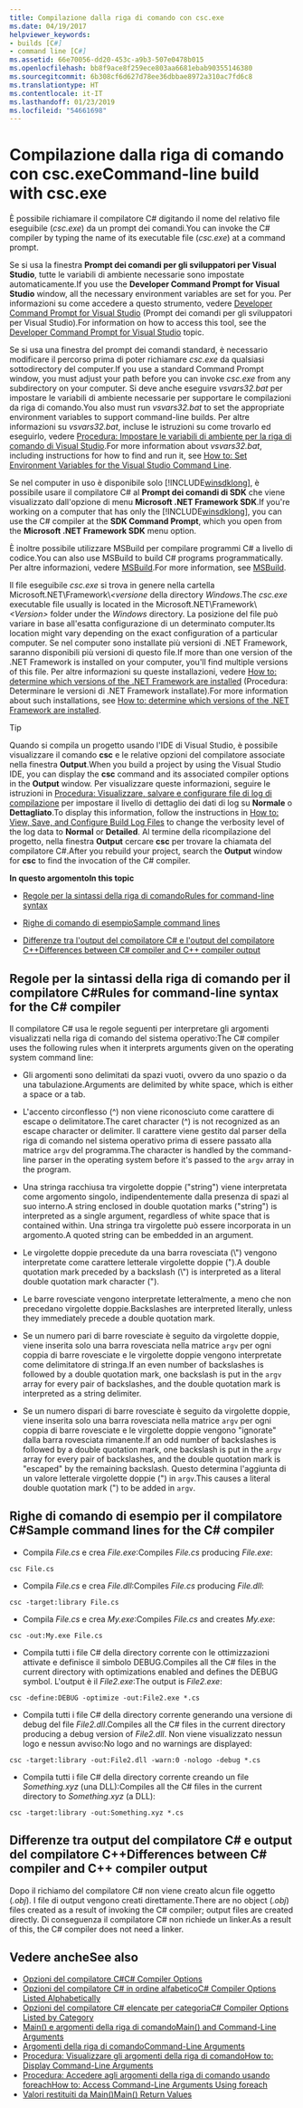 ```yaml
---
title: Compilazione dalla riga di comando con csc.exe
ms.date: 04/19/2017
helpviewer_keywords:
- builds [C#]
- command line [C#]
ms.assetid: 66e70056-dd20-453c-a9b3-507e0478b015
ms.openlocfilehash: bb8f9ace8f259ece803aa6681ebab90355146380
ms.sourcegitcommit: 6b308cf6d627d78ee36dbbae8972a310ac7fd6c8
ms.translationtype: HT
ms.contentlocale: it-IT
ms.lasthandoff: 01/23/2019
ms.locfileid: "54661698"
---
```

# <a name="command-line-build-with-cscexe"></a><span data-ttu-id="fcfbd-102">Compilazione dalla riga di comando con csc.exe</span><span class="sxs-lookup"><span data-stu-id="fcfbd-102">Command-line build with csc.exe</span></span>
<span data-ttu-id="fcfbd-103">È possibile richiamare il compilatore C# digitando il nome del relativo file eseguibile (*csc.exe*) da un prompt dei comandi.</span><span class="sxs-lookup"><span data-stu-id="fcfbd-103">You can invoke the C# compiler by typing the name of its executable file (*csc.exe*) at a command prompt.</span></span>

<span data-ttu-id="fcfbd-104">Se si usa la finestra **Prompt dei comandi per gli sviluppatori per Visual Studio**, tutte le variabili di ambiente necessarie sono impostate automaticamente.</span><span class="sxs-lookup"><span data-stu-id="fcfbd-104">If you use the **Developer Command Prompt for Visual Studio** window, all the necessary environment variables are set for you.</span></span> <span data-ttu-id="fcfbd-105">Per informazioni su come accedere a questo strumento, vedere [Developer Command Prompt for Visual Studio](../../../framework/tools/developer-command-prompt-for-vs.md) (Prompt dei comandi per gli sviluppatori per Visual Studio).</span><span class="sxs-lookup"><span data-stu-id="fcfbd-105">For information on how to access this tool, see the [Developer Command Prompt for Visual Studio](../../../framework/tools/developer-command-prompt-for-vs.md) topic.</span></span> 

<span data-ttu-id="fcfbd-106">Se si usa una finestra del prompt dei comandi standard, è necessario modificare il percorso prima di poter richiamare *csc.exe* da qualsiasi sottodirectory del computer.</span><span class="sxs-lookup"><span data-stu-id="fcfbd-106">If you use a standard Command Prompt window, you must adjust your path before you can invoke *csc.exe* from any subdirectory on your computer.</span></span> <span data-ttu-id="fcfbd-107">Si deve anche eseguire *vsvars32.bat* per impostare le variabili di ambiente necessarie per supportare le compilazioni da riga di comando.</span><span class="sxs-lookup"><span data-stu-id="fcfbd-107">You also must run *vsvars32.bat* to set the appropriate environment variables to support command-line builds.</span></span> <span data-ttu-id="fcfbd-108">Per altre informazioni su *vsvars32.bat*, incluse le istruzioni su come trovarlo ed eseguirlo, vedere [Procedura: Impostare le variabili di ambiente per la riga di comando di Visual Studio](../../../csharp/language-reference/compiler-options/how-to-set-environment-variables-for-the-visual-studio-command-line.md).</span><span class="sxs-lookup"><span data-stu-id="fcfbd-108">For more information about *vsvars32.bat*, including instructions for how to find and run it, see [How to: Set Environment Variables for the Visual Studio Command Line](../../../csharp/language-reference/compiler-options/how-to-set-environment-variables-for-the-visual-studio-command-line.md).</span></span>

<span data-ttu-id="fcfbd-109">Se nel computer in uso è disponibile solo [!INCLUDE[winsdklong](~/includes/winsdklong-md.md)], è possibile usare il compilatore C# al **Prompt dei comandi di SDK** che viene visualizzato dall'opzione di menu **Microsoft .NET Framework SDK**.</span><span class="sxs-lookup"><span data-stu-id="fcfbd-109">If you're working on a computer that has only the [!INCLUDE[winsdklong](~/includes/winsdklong-md.md)], you can use the C# compiler at the **SDK Command Prompt**, which you open from the **Microsoft .NET Framework SDK** menu option.</span></span>

<span data-ttu-id="fcfbd-110">È inoltre possibile utilizzare MSBuild per compilare programmi C# a livello di codice.</span><span class="sxs-lookup"><span data-stu-id="fcfbd-110">You can also use MSBuild to build C# programs programmatically.</span></span> <span data-ttu-id="fcfbd-111">Per altre informazioni, vedere [MSBuild](/visualstudio/msbuild/msbuild).</span><span class="sxs-lookup"><span data-stu-id="fcfbd-111">For more information, see [MSBuild](/visualstudio/msbuild/msbuild).</span></span>

<span data-ttu-id="fcfbd-112">Il file eseguibile *csc.exe* si trova in genere nella cartella Microsoft.NET\Framework\\*\<versione* della directory *Windows*.</span><span class="sxs-lookup"><span data-stu-id="fcfbd-112">The *csc.exe* executable file usually is located in the Microsoft.NET\Framework\\*\<Version>* folder under the *Windows* directory.</span></span> <span data-ttu-id="fcfbd-113">La posizione del file può variare in base all'esatta configurazione di un determinato computer.</span><span class="sxs-lookup"><span data-stu-id="fcfbd-113">Its location might vary depending on the exact configuration of a particular computer.</span></span> <span data-ttu-id="fcfbd-114">Se nel computer sono installate più versioni di .NET Framework, saranno disponibili più versioni di questo file.</span><span class="sxs-lookup"><span data-stu-id="fcfbd-114">If more than one version of the .NET Framework is installed on your computer, you'll find multiple versions of this file.</span></span> <span data-ttu-id="fcfbd-115">Per altre informazioni su queste installazioni, vedere [How to: determine which versions of the .NET Framework are installed](../../../framework/migration-guide/how-to-determine-which-versions-are-installed.md) (Procedura: Determinare le versioni di .NET Framework installate).</span><span class="sxs-lookup"><span data-stu-id="fcfbd-115">For more information about such installations, see [How to: determine which versions of the .NET Framework are installed](../../../framework/migration-guide/how-to-determine-which-versions-are-installed.md).</span></span>

> [!TIP]
>  <span data-ttu-id="fcfbd-116">Quando si compila un progetto usando l'IDE di Visual Studio, è possibile visualizzare il comando **csc** e le relative opzioni del compilatore associate nella finestra **Output**.</span><span class="sxs-lookup"><span data-stu-id="fcfbd-116">When you build a project by using the Visual Studio IDE, you can display the **csc** command and its associated compiler options in the **Output** window.</span></span> <span data-ttu-id="fcfbd-117">Per visualizzare queste informazioni, seguire le istruzioni in [Procedura: Visualizzare, salvare e configurare file di log di compilazione](/visualstudio/ide/how-to-view-save-and-configure-build-log-files#to-change-the-amount-of-information-included-in-the-build-log) per impostare il livello di dettaglio dei dati di log su **Normale** o **Dettagliato**.</span><span class="sxs-lookup"><span data-stu-id="fcfbd-117">To display this information, follow the instructions in [How to: View, Save, and Configure Build Log Files](/visualstudio/ide/how-to-view-save-and-configure-build-log-files#to-change-the-amount-of-information-included-in-the-build-log) to change the verbosity level of the log data to **Normal** or **Detailed**.</span></span> <span data-ttu-id="fcfbd-118">Al termine della ricompilazione del progetto, nella finestra **Output** cercare **csc** per trovare la chiamata del compilatore C#.</span><span class="sxs-lookup"><span data-stu-id="fcfbd-118">After you rebuild your project, search the **Output** window for **csc** to find the invocation of the C# compiler.</span></span>

 <span data-ttu-id="fcfbd-119">**In questo argomento**</span><span class="sxs-lookup"><span data-stu-id="fcfbd-119">**In this topic**</span></span>

- [<span data-ttu-id="fcfbd-120">Regole per la sintassi della riga di comando</span><span class="sxs-lookup"><span data-stu-id="fcfbd-120">Rules for command-line syntax</span></span>](#rules-for-command-line-syntax-for-the-c-compiler)

- [<span data-ttu-id="fcfbd-121">Righe di comando di esempio</span><span class="sxs-lookup"><span data-stu-id="fcfbd-121">Sample command lines</span></span>](#sample-command-lines-for-the-c-compiler)

- [<span data-ttu-id="fcfbd-122">Differenze tra l'output del compilatore C# e l'output del compilatore C++</span><span class="sxs-lookup"><span data-stu-id="fcfbd-122">Differences between C# compiler and C++ compiler output</span></span>](#differences-between-c-compiler-and-c-compiler-output)

## <a name="rules-for-command-line-syntax-for-the-c-compiler"></a><span data-ttu-id="fcfbd-123">Regole per la sintassi della riga di comando per il compilatore C#</span><span class="sxs-lookup"><span data-stu-id="fcfbd-123">Rules for command-line syntax for the C# compiler</span></span>

<span data-ttu-id="fcfbd-124">Il compilatore C# usa le regole seguenti per interpretare gli argomenti visualizzati nella riga di comando del sistema operativo:</span><span class="sxs-lookup"><span data-stu-id="fcfbd-124">The C# compiler uses the following rules when it interprets arguments given on the operating system command line:</span></span>

- <span data-ttu-id="fcfbd-125">Gli argomenti sono delimitati da spazi vuoti, ovvero da uno spazio o da una tabulazione.</span><span class="sxs-lookup"><span data-stu-id="fcfbd-125">Arguments are delimited by white space, which is either a space or a tab.</span></span>

- <span data-ttu-id="fcfbd-126">L'accento circonflesso (^) non viene riconosciuto come carattere di escape o delimitatore.</span><span class="sxs-lookup"><span data-stu-id="fcfbd-126">The caret character (^) is not recognized as an escape character or delimiter.</span></span> <span data-ttu-id="fcfbd-127">Il carattere viene gestito dal parser della riga di comando nel sistema operativo prima di essere passato alla matrice `argv` del programma.</span><span class="sxs-lookup"><span data-stu-id="fcfbd-127">The character is handled by the command-line parser in the operating system before it's passed to the `argv` array in the program.</span></span>

- <span data-ttu-id="fcfbd-128">Una stringa racchiusa tra virgolette doppie ("string") viene interpretata come argomento singolo, indipendentemente dalla presenza di spazi al suo interno.</span><span class="sxs-lookup"><span data-stu-id="fcfbd-128">A string enclosed in double quotation marks ("string") is interpreted as a single argument, regardless of white space that is contained within.</span></span> <span data-ttu-id="fcfbd-129">Una stringa tra virgolette può essere incorporata in un argomento.</span><span class="sxs-lookup"><span data-stu-id="fcfbd-129">A quoted string can be embedded in an argument.</span></span>

- <span data-ttu-id="fcfbd-130">Le virgolette doppie precedute da una barra rovesciata (\\") vengono interpretate come carattere letterale virgolette doppie (").</span><span class="sxs-lookup"><span data-stu-id="fcfbd-130">A double quotation mark preceded by a backslash (\\") is interpreted as a literal double quotation mark character (").</span></span>

- <span data-ttu-id="fcfbd-131">Le barre rovesciate vengono interpretate letteralmente, a meno che non precedano virgolette doppie.</span><span class="sxs-lookup"><span data-stu-id="fcfbd-131">Backslashes are interpreted literally, unless they immediately precede a double quotation mark.</span></span>

- <span data-ttu-id="fcfbd-132">Se un numero pari di barre rovesciate è seguito da virgolette doppie, viene inserita solo una barra rovesciata nella matrice `argv` per ogni coppia di barre rovesciate e le virgolette doppie vengono interpretate come delimitatore di stringa.</span><span class="sxs-lookup"><span data-stu-id="fcfbd-132">If an even number of backslashes is followed by a double quotation mark, one backslash is put in the `argv` array for every pair of backslashes, and the double quotation mark is interpreted as a string delimiter.</span></span>

- <span data-ttu-id="fcfbd-133">Se un numero dispari di barre rovesciate è seguito da virgolette doppie, viene inserita solo una barra rovesciata nella matrice `argv` per ogni coppia di barre rovesciate e le virgolette doppie vengono "ignorate" dalla barra rovesciata rimanente.</span><span class="sxs-lookup"><span data-stu-id="fcfbd-133">If an odd number of backslashes is followed by a double quotation mark, one backslash is put in the `argv` array for every pair of backslashes, and the double quotation mark is "escaped" by the remaining backslash.</span></span> <span data-ttu-id="fcfbd-134">Questo determina l'aggiunta di un valore letterale virgolette doppie (") in `argv`.</span><span class="sxs-lookup"><span data-stu-id="fcfbd-134">This causes a literal double quotation mark (") to be added in `argv`.</span></span>

## <a name="sample-command-lines-for-the-c-compiler"></a><span data-ttu-id="fcfbd-135">Righe di comando di esempio per il compilatore C#</span><span class="sxs-lookup"><span data-stu-id="fcfbd-135">Sample command lines for the C# compiler</span></span>

- <span data-ttu-id="fcfbd-136">Compila *File.cs* e crea *File.exe*:</span><span class="sxs-lookup"><span data-stu-id="fcfbd-136">Compiles *File.cs* producing *File.exe*:</span></span>

```console
csc File.cs 
```

- <span data-ttu-id="fcfbd-137">Compila *File.cs* e crea *File.dll*:</span><span class="sxs-lookup"><span data-stu-id="fcfbd-137">Compiles *File.cs* producing *File.dll*:</span></span>

```console
csc -target:library File.cs
```

- <span data-ttu-id="fcfbd-138">Compila *File.cs* e crea *My.exe*:</span><span class="sxs-lookup"><span data-stu-id="fcfbd-138">Compiles *File.cs* and creates *My.exe*:</span></span>

```console
csc -out:My.exe File.cs
```

- <span data-ttu-id="fcfbd-139">Compila tutti i file C# della directory corrente con le ottimizzazioni attivate e definisce il simbolo DEBUG.</span><span class="sxs-lookup"><span data-stu-id="fcfbd-139">Compiles all the C# files in the current directory with optimizations enabled and defines the DEBUG symbol.</span></span> <span data-ttu-id="fcfbd-140">L'output è il *File2.exe*:</span><span class="sxs-lookup"><span data-stu-id="fcfbd-140">The output is *File2.exe*:</span></span>

```console
csc -define:DEBUG -optimize -out:File2.exe *.cs
```

- <span data-ttu-id="fcfbd-141">Compila tutti i file C# della directory corrente generando una versione di debug del file *File2.dll*.</span><span class="sxs-lookup"><span data-stu-id="fcfbd-141">Compiles all the C# files in the current directory producing a debug version of *File2.dll*.</span></span> <span data-ttu-id="fcfbd-142">Non viene visualizzato nessun logo e nessun avviso:</span><span class="sxs-lookup"><span data-stu-id="fcfbd-142">No logo and no warnings are displayed:</span></span>

```console
csc -target:library -out:File2.dll -warn:0 -nologo -debug *.cs
```

- <span data-ttu-id="fcfbd-143">Compila tutti i file C# della directory corrente creando un file *Something.xyz* (una DLL):</span><span class="sxs-lookup"><span data-stu-id="fcfbd-143">Compiles all the C# files in the current directory to *Something.xyz* (a DLL):</span></span>

```console
csc -target:library -out:Something.xyz *.cs
```

## <a name="differences-between-c-compiler-and-c-compiler-output"></a><span data-ttu-id="fcfbd-144">Differenze tra output del compilatore C# e output del compilatore C++</span><span class="sxs-lookup"><span data-stu-id="fcfbd-144">Differences between C# compiler and C++ compiler output</span></span>
<span data-ttu-id="fcfbd-145">Dopo il richiamo del compilatore C# non viene creato alcun file oggetto (*.obj*). I file di output vengono creati direttamente.</span><span class="sxs-lookup"><span data-stu-id="fcfbd-145">There are no object (*.obj*) files created as a result of invoking the C# compiler; output files are created directly.</span></span> <span data-ttu-id="fcfbd-146">Di conseguenza il compilatore C# non richiede un linker.</span><span class="sxs-lookup"><span data-stu-id="fcfbd-146">As a result of this, the C# compiler does not need a linker.</span></span>

## <a name="see-also"></a><span data-ttu-id="fcfbd-147">Vedere anche</span><span class="sxs-lookup"><span data-stu-id="fcfbd-147">See also</span></span>

- [<span data-ttu-id="fcfbd-148">Opzioni del compilatore C#</span><span class="sxs-lookup"><span data-stu-id="fcfbd-148">C# Compiler Options</span></span>](../../../csharp/language-reference/compiler-options/index.md)
- [<span data-ttu-id="fcfbd-149">Opzioni del compilatore C# in ordine alfabetico</span><span class="sxs-lookup"><span data-stu-id="fcfbd-149">C# Compiler Options Listed Alphabetically</span></span>](../../../csharp/language-reference/compiler-options/listed-alphabetically.md)
- [<span data-ttu-id="fcfbd-150">Opzioni del compilatore C# elencate per categoria</span><span class="sxs-lookup"><span data-stu-id="fcfbd-150">C# Compiler Options Listed by Category</span></span>](../../../csharp/language-reference/compiler-options/listed-by-category.md)
- [<span data-ttu-id="fcfbd-151">Main() e argomenti della riga di comando</span><span class="sxs-lookup"><span data-stu-id="fcfbd-151">Main() and Command-Line Arguments</span></span>](../../../csharp/programming-guide/main-and-command-args/index.md)
- [<span data-ttu-id="fcfbd-152">Argomenti della riga di comando</span><span class="sxs-lookup"><span data-stu-id="fcfbd-152">Command-Line Arguments</span></span>](../../../csharp/programming-guide/main-and-command-args/command-line-arguments.md)
- [<span data-ttu-id="fcfbd-153">Procedura: Visualizzare gli argomenti della riga di comando</span><span class="sxs-lookup"><span data-stu-id="fcfbd-153">How to: Display Command-Line Arguments</span></span>](../../../csharp/programming-guide/main-and-command-args/how-to-display-command-line-arguments.md)
- [<span data-ttu-id="fcfbd-154">Procedura: Accedere agli argomenti della riga di comando usando foreach</span><span class="sxs-lookup"><span data-stu-id="fcfbd-154">How to: Access Command-Line Arguments Using foreach</span></span>](../../../csharp/programming-guide/main-and-command-args/how-to-access-command-line-arguments-using-foreach.md)
- [<span data-ttu-id="fcfbd-155">Valori restituiti da Main()</span><span class="sxs-lookup"><span data-stu-id="fcfbd-155">Main() Return Values</span></span>](../../../csharp/programming-guide/main-and-command-args/main-return-values.md)
